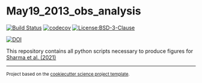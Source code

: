 May19_2013_obs_analysis
==============================
[![Build Status](https://travis-ci.com/gewitterblitz/may19_2013_obs_analysis.svg?branch=master)](https://travis-ci.com/gewitterblitz/may19_2013_obs_analysis)
[![codecov](https://codecov.io/gh/gewitterblitz/may19_2013_obs_analysis/branch/master/graph/badge.svg)](https://codecov.io/gh/gewitterblitz/may19_2013_obs_analysis)
[![License:BSD-3-Clause](https://img.shields.io/badge/License-BSD%203--Clause-lightgray.svg?style=flt-square)](https://opensource.org/licenses/BSD-3-Clause)

[![DOI](https://zenodo.org/badge/DOI/10.5281/zenodo.4716927.svg)](https://doi.org/10.5281/zenodo.4716927)


This repository contains all python scripts necessary to produce figures for [Sharma et al. (2021)](https://journals.ametsoc.org/view/journals/mwre/aop/MWR-D-20-0280.1/MWR-D-20-0280.1.xml)

--------

<p><small>Project based on the <a target="_blank" href="https://github.com/jbusecke/cookiecutter-science-project">cookiecutter science project template</a>.</small></p>
